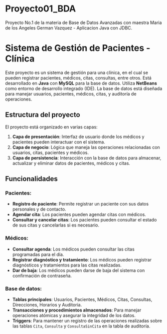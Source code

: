 # Proyecto01_BDA
 Proyecto No.1 de la materia de Base de Datos Avanzadas con maestra Maria de los Angeles German Vazquez - Aplicacion Java con JDBC.

# Sistema de Gestión de Pacientes - Clínica

Este proyecto es un sistema de gestión para una clínica, en el cual se pueden registrar pacientes, médicos, citas, consultas, entre otros. Está desarrollado en **Java** con **MySQL** para la base de datos. Utiliza **NetBeans** como entorno de desarrollo integrado (IDE). La base de datos está diseñada para manejar usuarios, pacientes, médicos, citas, y auditoría de operaciones.

## Estructura del proyecto

El proyecto está organizado en varias capas:

1. **Capa de presentación**: Interfaz de usuario donde los médicos y pacientes pueden interactuar con el sistema.
2. **Capa de negocio**: Lógica que maneja las operaciones relacionadas con usuarios, citas, pacientes y médicos.
3. **Capa de persistencia**: Interacción con la base de datos para almacenar, actualizar y eliminar datos de pacientes, médicos y citas.

## Funcionalidades

### Pacientes:
- **Registro de paciente**: Permite registrar un paciente con sus datos personales y de contacto.
- **Agendar cita**: Los pacientes pueden agendar citas con médicos.
- **Consultar y cancelar citas**: Los pacientes pueden consultar el estado de sus citas y cancelarlas si es necesario.

### Médicos:
- **Consultar agenda**: Los médicos pueden consultar las citas programadas para el día.
- **Registrar diagnóstico y tratamiento**: Los médicos pueden registrar diagnósticos y tratamientos para las citas realizadas.
- **Dar de baja**: Los médicos pueden darse de baja del sistema con confirmación de contraseña.

### Base de datos:
- **Tablas principales**: Usuarios, Pacientes, Médicos, Citas, Consultas, Direcciones, Horarios y Auditoria.
- **Transacciones y procedimientos almacenados**: Para manejar operaciones atómicas y asegurar la integridad de los datos.
- **Triggers**: Para mantener un registro de las operaciones realizadas sobre las tablas `Cita`, `Consulta` y `ConsultaSinCita` en la tabla de auditoría.

